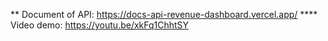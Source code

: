 ** Document of API: https://docs-api-revenue-dashboard.vercel.app/
**** Video demo: https://youtu.be/xkFq1ChhtSY
